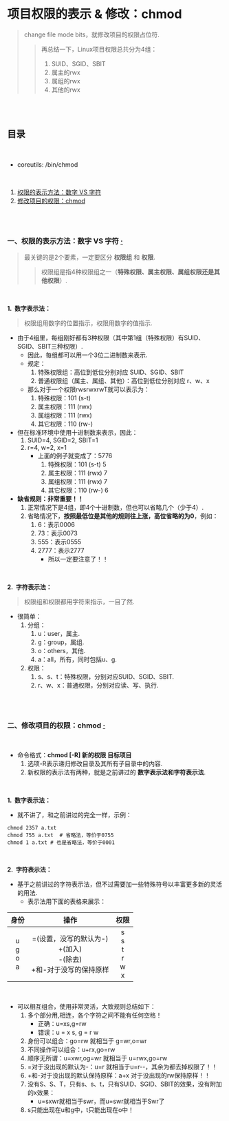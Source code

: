 # 项目权限的表示 & 修改：chmod
> change file mode bits，就修改项目的权限占位符.
>
>> 再总结一下，Linux项目权限总共分为4组：
>>
>> 1. SUID、SGID、SBIT
>> 2. 属主的rwx
>> 3. 属组的rwx
>> 4. 其他的rwx

<br><br>

## 目录

<br>

- coreutils: /bin/chmod

<br>

1. [权限的表示方法：数字 VS 字符 ]()
2. [修改项目的权限：chmod]()

<br><br>

### 一、权限的表示方法：数字 VS 字符  [·](#目录)
> 最关键的是2个要素，一定要区分 **权限组** 和 **权限**.
>
>> 权限组是指4种权限组之一（**特殊权限、属主权限、属组权限还是其他权限**）.

<br>

**1.&nbsp; 数字表示法：**

> 权限组用数字的位置指示，权限用数字的值指示.

- 由于4组里，每组刚好都有3种权限（其中第1组（特殊权限）有SUID、SGID、SBIT三种权限）.
   - 因此，每组都可以用一个3位二进制数来表示.
   - 规定：
      1. 特殊权限组：高位到低位分别对应 SUID、SGID、SBIT
      2. 普通权限组（属主、属组、其他）：高位到低位分别对应 r、w、x
   - 那么对于一个权限rwsrwxrwT就可以表示为：
      1. 特殊权限：101 (s-t)
      2. 属主权限：111 (rwx)
      3. 属组权限：111 (rwx)
      4. 其它权限：110 (rw-)
- 但在标准环境中使用十进制数来表示，因此：
   1. SUID=4, SGID=2, SBIT=1
   2. r=4, w=2, x=1
      - 上面的例子就变成了：5776
         1. 特殊权限：101 (s-t) 5
         2. 属主权限：111 (rwx) 7
         3. 属组权限：111 (rwx) 7
         4. 其它权限：110 (rw-) 6
- **缺省规则：非常重要！！**
   1. 正常情况下是4组，即4个十进制数，但也可以省略几个（少于4）.
   2. 省略情况下，**按照最低位是其他的规则往上涨，高位省略的为0**，例如：
      1. 6：表示0006
      2. 73：表示0073
      3. 555：表示0555
      4. 2777：表示2777
         - 所以一定要注意了！！

<br>

**2.&nbsp; 字符表示法：**

> 权限组和权限都用字符来指示，一目了然.

- 很简单：
   1. 分组：
      1. u：user，属主.
      2. g：group，属组.
      3. o：others，其他.
      4. a：all，所有，同时包括u、g.
   2. 权限：
      1. s、s、t：特殊权限，分别对应SUID、SGID、SBIT.
      2. r、w、x：普通权限，分别对应读、写、执行.

<br><br>

### 二、修改项目的权限：chmod  [·](#目录)

<br>

- 命令格式：**chmod [-R] 新的权限 目标项目**
   1. 选项-R表示递归修改目录及其所有子目录中的内容.
   2. 新权限的表示法有两种，就是之前讲过的 **数字表示法和字符表示法**.

<br>

**1.&nbsp; 数字表示法：**

- 就不讲了，和之前讲过的完全一样，示例：

```Shell
chmod 2357 a.txt
chmod 755 a.txt  # 省略法，等价于0755
chmod 1 a.txt # 也是省略法，等价于0001
```

<br>

**2.&nbsp; 字符表示法：**

- 基于之前讲过的字符表示法，但不过需要加一些特殊符号以丰富更多新的灵活的用法.
   - 表示法用下面的表格来展示：

| 身份 | 操作 | 权限 |
| :---: | :---: | :---: |
| u<br>g<br>o<br>a | =(设置，没写的默认为-)<br>+(加入)<br>-(除去)<br>+和-对于没写的保持原样 | s<br>s<br>t<br>r<br>w<br>x |

<br>

- 可以相互组合，使用非常灵活，大致规则总结如下：
   1. 多个部分用,相连，各个字符之间不能有任何空格！
      - 正确：u=xs,g=rw
      - 错误：u = x s, g = r w
   2. 身份可以组合：go=rw  就相当于  g=wr,o=wr
   3. 不同操作可以组合：u+rx,go=rw
   4. 顺序无所谓：u=xwr,og=wr  就相当于  u=rwx,go=rw
   5. =对于没出现的默认为-：u=r  就相当于u=r--，其余为都去掉权限了！！
   6. +和-对于没出现的默认保持原样：a+x  对于没出现的rw保持原样！！
   7. 没有S、S、T，只有s、s、t，只有SUID、SGID、SBIT的效果，没有附加的x效果：
      - u=sxwr就相当于swr，而u=swr就相当于Swr了
   8. s只能出现在u和g中，t只能出现在o中！
